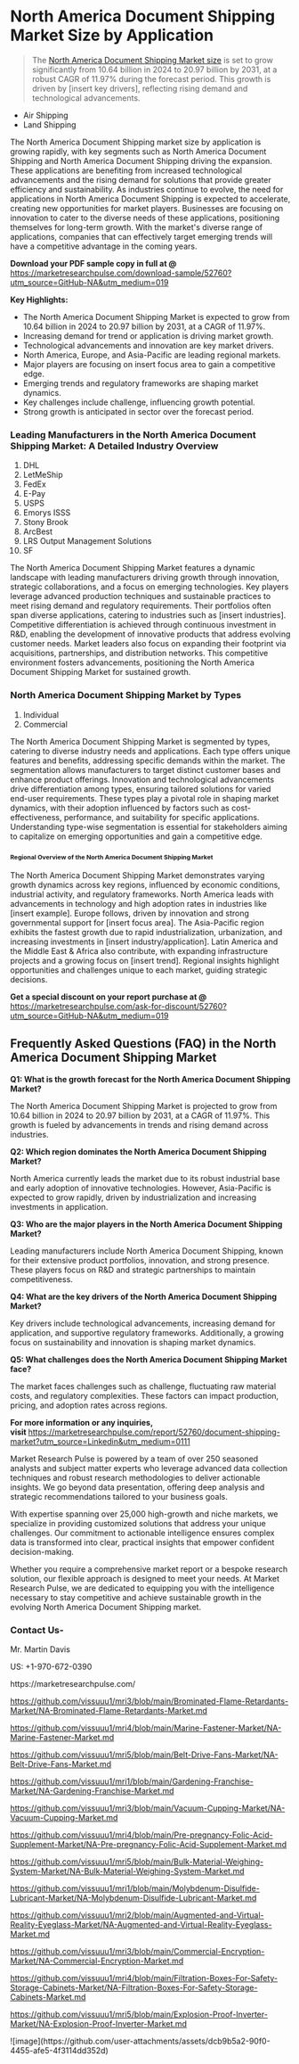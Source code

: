 <h1>North America Document Shipping Market&nbsp;Size by Application</h1><blockquote><p>The <a href="https://marketresearchpulse.com/download-sample/52760?utm_source=GitHub-NA&amp;utm_medium=019">North America Document Shipping Market size</a> is set to grow significantly from 10.64 billion in 2024 to 20.97 billion by 2031, at a robust CAGR of 11.97% during the forecast period. This growth is driven by [insert key drivers], reflecting rising demand and technological advancements.</p></blockquote><ul><li>Air Shipping <li> Land Shipping</li></ul><p>The North America Document Shipping market size by application is growing rapidly, with key segments such as North America Document Shipping and North America Document Shipping driving the expansion. These applications are benefiting from increased technological advancements and the rising demand for solutions that provide greater efficiency and sustainability. As industries continue to evolve, the need for applications in North America Document Shipping is expected to accelerate, creating new opportunities for market players. Businesses are focusing on innovation to cater to the diverse needs of these applications, positioning themselves for long-term growth. With the market's diverse range of applications, companies that can effectively target emerging trends will have a competitive advantage in the coming years.</p><p><strong>Download your PDF sample copy in full at @ </strong><a href="https://marketresearchpulse.com/download-sample/52760?utm_source=GitHub-NA&amp;utm_medium=019">https://marketresearchpulse.com/download-sample/52760?utm_source=GitHub-NA&amp;utm_medium=019</a></p><p><strong>Key Highlights: </strong></p><ul><li>The North America Document Shipping Market is expected to grow from 10.64 billion in 2024 to 20.97 billion by 2031, at a CAGR of 11.97%.</li><li>Increasing demand for trend or application is driving market growth.</li><li>Technological advancements and innovation are key market drivers.</li><li>North America, Europe, and Asia-Pacific are leading regional markets.</li><li>Major players are focusing on insert focus area to gain a competitive edge.</li><li>Emerging trends and regulatory frameworks are shaping market dynamics.</li><li>Key challenges include challenge, influencing growth potential.</li><li>Strong growth is anticipated in sector over the forecast period.</li></ul><h3>Leading Manufacturers in the North America Document Shipping Market: A Detailed Industry Overview</h3><ol><li>DHL</li><li>LetMeShip</li><li>FedEx</li><li>E-Pay</li><li>USPS</li><li>Emorys ISSS</li><li>Stony Brook</li><li>ArcBest</li><li>LRS Output Management Solutions</li><li>SF</li></ol><div class="flex max-w-full flex-col flex-grow"><div class="min-h-8 text-message flex w-full flex-col items-end gap-2 whitespace-normal break-words [.text-message+&amp;]:mt-5" dir="auto" data-message-author-role="assistant" data-message-id="fd8432e4-4910-450d-b182-61b7bfb0a01f" data-message-model-slug="gpt-4o"><div class="flex w-full flex-col gap-1 empty:hidden first:pt-[3px]"><div class="markdown prose w-full break-words dark:prose-invert light"><p>The North America Document Shipping Market features a dynamic landscape with leading manufacturers driving growth through innovation, strategic collaborations, and a focus on emerging technologies. Key players leverage advanced production techniques and sustainable practices to meet rising demand and regulatory requirements. Their portfolios often span diverse applications, catering to industries such as [insert industries]. Competitive differentiation is achieved through continuous investment in R&amp;D, enabling the development of innovative products that address evolving customer needs. Market leaders also focus on expanding their footprint via acquisitions, partnerships, and distribution networks. This competitive environment fosters advancements, positioning the North America Document Shipping Market for sustained growth.</p></div></div></div></div><h3>North America Document Shipping Market by Types</h3><ol><li>Individual <li> Commercial</li></ol><div class="flex max-w-full flex-col flex-grow"><div class="min-h-8 text-message flex w-full flex-col items-end gap-2 whitespace-normal break-words [.text-message+&amp;]:mt-5" dir="auto" data-message-author-role="assistant" data-message-id="084470be-0bb7-4664-bddf-5156b4f41249" data-message-model-slug="gpt-4o-mini"><div class="flex w-full flex-col gap-1 empty:hidden first:pt-[3px]"><div class="markdown prose w-full break-words dark:prose-invert light"><p>The North America Document Shipping Market is segmented by types, catering to diverse industry needs and applications. Each type offers unique features and benefits, addressing specific demands within the market. The segmentation allows manufacturers to target distinct customer bases and enhance product offerings. Innovation and technological advancements drive differentiation among types, ensuring tailored solutions for varied end-user requirements. These types play a pivotal role in shaping market dynamics, with their adoption influenced by factors such as cost-effectiveness, performance, and suitability for specific applications. Understanding type-wise segmentation is essential for stakeholders aiming to capitalize on emerging opportunities and gain a competitive edge.</p></div></div></div></div><h3><span style="font-size: 11px;">Regional Overview of the North America Document Shipping Market</span></h3><div class="flex max-w-full flex-col flex-grow"><div class="min-h-8 text-message flex w-full flex-col items-end gap-2 whitespace-normal break-words [.text-message+&amp;]:mt-5" dir="auto" data-message-author-role="assistant" data-message-id="e9038762-ce64-4e30-91c9-9bd413514231" data-message-model-slug="gpt-4o-mini"><div class="flex w-full flex-col gap-1 empty:hidden first:pt-[3px]"><div class="markdown prose w-full break-words dark:prose-invert light"><p>The North America Document Shipping Market demonstrates varying growth dynamics across key regions, influenced by economic conditions, industrial activity, and regulatory frameworks. North America leads with advancements in technology and high adoption rates in industries like [insert example]. Europe follows, driven by innovation and strong governmental support for [insert focus area]. The Asia-Pacific region exhibits the fastest growth due to rapid industrialization, urbanization, and increasing investments in [insert industry/application]. Latin America and the Middle East &amp; Africa also contribute, with expanding infrastructure projects and a growing focus on [insert trend]. Regional insights highlight opportunities and challenges unique to each market, guiding strategic decisions.</p></div></div></div></div><p><strong>Get a special discount on your report purchase at @ </strong><a href="https://marketresearchpulse.com/ask-for-discount/52760?utm_source=GitHub-NA&amp;utm_medium=019">https://marketresearchpulse.com/ask-for-discount/52760?utm_source=GitHub-NA&amp;utm_medium=019</a></p><h2>Frequently Asked Questions (FAQ) in the North America Document Shipping Market</h2><p><strong>Q1: What is the growth forecast for the North America Document Shipping Market?</strong></p><p>The North America Document Shipping Market is projected to grow from 10.64 billion in 2024 to 20.97 billion by 2031, at a CAGR of 11.97%. This growth is fueled by advancements in trends and rising demand across industries.</p><p><strong>Q2: Which region dominates the North America Document Shipping Market?</strong></p><p>North America currently leads the market due to its robust industrial base and early adoption of innovative technologies. However, Asia-Pacific is expected to grow rapidly, driven by industrialization and increasing investments in application.</p><p><strong>Q3: Who are the major players in the North America Document Shipping Market?</strong></p><p>Leading manufacturers include North America Document Shipping, known for their extensive product portfolios, innovation, and strong presence. These players focus on R&amp;D and strategic partnerships to maintain competitiveness.</p><p><strong>Q4: What are the key drivers of the North America Document Shipping Market?</strong></p><p>Key drivers include technological advancements, increasing demand for application, and supportive regulatory frameworks. Additionally, a growing focus on sustainability and innovation is shaping market dynamics.</p><p><strong>Q5: What challenges does the North America Document Shipping Market face?</strong></p><p>The market faces challenges such as challenge, fluctuating raw material costs, and regulatory complexities. These factors can impact production, pricing, and adoption rates across regions.</p><p><strong>For more information or any inquiries, visit&nbsp;</strong><a href="https://marketresearchpulse.com/report/52760/document-shipping-market?utm_source=Linkedin&utm_medium=0111">https://marketresearchpulse.com/report/52760/document-shipping-market?utm_source=Linkedin&utm_medium=0111</a></p><p>Market Research Pulse is powered by a team of over 250 seasoned analysts and subject matter experts who leverage advanced data collection techniques and robust research methodologies to deliver actionable insights. We go beyond data presentation, offering deep analysis and strategic recommendations tailored to your business goals.</p><p>With expertise spanning over 25,000 high-growth and niche markets, we specialize in providing customized solutions that address your unique challenges. Our commitment to actionable intelligence ensures complex data is transformed into clear, practical insights that empower confident decision-making.</p><p>Whether you require a comprehensive market report or a bespoke research solution, our flexible approach is designed to meet your needs. At Market Research Pulse, we are dedicated to equipping you with the intelligence necessary to stay competitive and achieve sustainable growth in the evolving North America Document Shipping market.</p><h3><strong>Contact Us-</strong></h3><p>Mr. Martin Davis</p><p>US: +1-970-672-0390</p><p>https://marketresearchpulse.com/</p><p><a href="https://github.com/vissuuu1/mri3/blob/main/Brominated-Flame-Retardants-Market/NA-Brominated-Flame-Retardants-Market.md">https://github.com/vissuuu1/mri3/blob/main/Brominated-Flame-Retardants-Market/NA-Brominated-Flame-Retardants-Market.md</a></p><p><a href="https://github.com/vissuuu1/mri4/blob/main/Marine-Fastener-Market/NA-Marine-Fastener-Market.md">https://github.com/vissuuu1/mri4/blob/main/Marine-Fastener-Market/NA-Marine-Fastener-Market.md</a></p><p><a href="https://github.com/vissuuu1/mri5/blob/main/Belt-Drive-Fans-Market/NA-Belt-Drive-Fans-Market.md">https://github.com/vissuuu1/mri5/blob/main/Belt-Drive-Fans-Market/NA-Belt-Drive-Fans-Market.md</a></p><p><a href="https://github.com/vissuuu1/mri1/blob/main/Gardening-Franchise-Market/NA-Gardening-Franchise-Market.md">https://github.com/vissuuu1/mri1/blob/main/Gardening-Franchise-Market/NA-Gardening-Franchise-Market.md</a></p><p><a href="https://github.com/vissuuu1/mri3/blob/main/Vacuum-Cupping-Market/NA-Vacuum-Cupping-Market.md">https://github.com/vissuuu1/mri3/blob/main/Vacuum-Cupping-Market/NA-Vacuum-Cupping-Market.md</a></p><p><a href="https://github.com/vissuuu1/mri4/blob/main/Pre-pregnancy-Folic-Acid-Supplement-Market/NA-Pre-pregnancy-Folic-Acid-Supplement-Market.md">https://github.com/vissuuu1/mri4/blob/main/Pre-pregnancy-Folic-Acid-Supplement-Market/NA-Pre-pregnancy-Folic-Acid-Supplement-Market.md</a></p><p><a href="https://github.com/vissuuu1/mri5/blob/main/Bulk-Material-Weighing-System-Market/NA-Bulk-Material-Weighing-System-Market.md">https://github.com/vissuuu1/mri5/blob/main/Bulk-Material-Weighing-System-Market/NA-Bulk-Material-Weighing-System-Market.md</a></p><p><a href="https://github.com/vissuuu1/mri1/blob/main/Molybdenum-Disulfide-Lubricant-Market/NA-Molybdenum-Disulfide-Lubricant-Market.md">https://github.com/vissuuu1/mri1/blob/main/Molybdenum-Disulfide-Lubricant-Market/NA-Molybdenum-Disulfide-Lubricant-Market.md</a></p><p><a href="https://github.com/vissuuu1/mri2/blob/main/Augmented-and-Virtual-Reality-Eyeglass-Market/NA-Augmented-and-Virtual-Reality-Eyeglass-Market.md">https://github.com/vissuuu1/mri2/blob/main/Augmented-and-Virtual-Reality-Eyeglass-Market/NA-Augmented-and-Virtual-Reality-Eyeglass-Market.md</a></p><p><a href="https://github.com/vissuuu1/mri3/blob/main/Commercial-Encryption-Market/NA-Commercial-Encryption-Market.md">https://github.com/vissuuu1/mri3/blob/main/Commercial-Encryption-Market/NA-Commercial-Encryption-Market.md</a></p><p><a href="https://github.com/vissuuu1/mri4/blob/main/Filtration-Boxes-For-Safety-Storage-Cabinets-Market/NA-Filtration-Boxes-For-Safety-Storage-Cabinets-Market.md">https://github.com/vissuuu1/mri4/blob/main/Filtration-Boxes-For-Safety-Storage-Cabinets-Market/NA-Filtration-Boxes-For-Safety-Storage-Cabinets-Market.md</a></p><p><a href="https://github.com/vissuuu1/mri5/blob/main/Explosion-Proof-Inverter-Market/NA-Explosion-Proof-Inverter-Market.md">https://github.com/vissuuu1/mri5/blob/main/Explosion-Proof-Inverter-Market/NA-Explosion-Proof-Inverter-Market.md</a></p>
![image](https://github.com/user-attachments/assets/dcb9b5a2-90f0-4455-afe5-4f3114dd352d)
